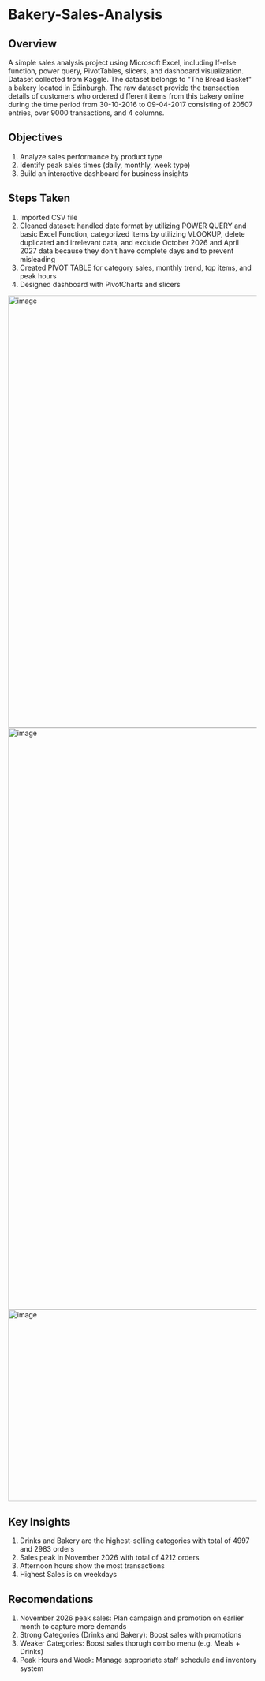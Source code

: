 # Bakery-Sales-Analysis

## Overview
A simple sales analysis project using Microsoft Excel, including If-else function, power query, PivotTables, slicers, and dashboard visualization. Dataset collected from Kaggle. The dataset belongs to "The Bread Basket" a bakery located in Edinburgh. The raw dataset provide the transaction details of customers who ordered different items from this bakery online during the time period from 30-10-2016 to 09-04-2017 consisting of 20507 entries, over 9000 transactions, and 4 columns.

## Objectives
1. Analyze sales performance by product type
2. Identify peak sales times (daily, monthly, week type)
3. Build an interactive dashboard for business insights

## Steps Taken
1. Imported CSV file
2. Cleaned dataset: handled date format by utilizing POWER QUERY and basic Excel Function, categorized items by utilizing VLOOKUP, delete duplicated and irrelevant data, and exclude October 2026 and April 2027 data because they don’t have complete days and to prevent misleading
3. Created PIVOT TABLE for category sales, monthly trend, top items, and peak hours
4. Designed dashboard with PivotCharts and slicers
<img width="960" height="877" alt="image" src="https://github.com/user-attachments/assets/df8d9e5a-bd3c-4602-9de6-ab306636277d" />
<img width="1976" height="1180" alt="image" src="https://github.com/user-attachments/assets/cfb7a796-c983-4c5b-bc6d-4f49abe6f6e7" />
<img width="1966" height="389" alt="image" src="https://github.com/user-attachments/assets/34fc243c-573a-4c37-a241-4617cfdbce03" />

## Key Insights
1. Drinks and Bakery are the highest-selling categories with total of 4997 and 2983 orders
2. Sales peak in November 2026 with total of 4212 orders
3. Afternoon hours show the most transactions
4. Highest Sales is on weekdays

## Recomendations
1. November 2026 peak sales: Plan campaign and promotion on earlier month to capture more demands
2. Strong Categories (Drinks and Bakery): Boost sales with promotions
3. Weaker Categories: Boost sales thorugh combo menu (e.g. Meals + Drinks)
4. Peak Hours and Week: Manage appropriate staff schedule and inventory system




